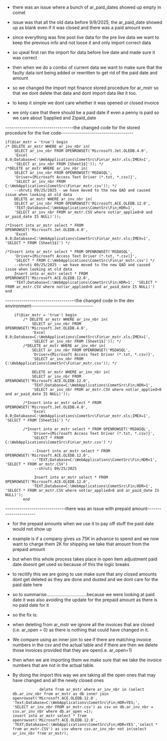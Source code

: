 * there was an issue where a bunch of ar_paid_dates showed up empty in comet
* issue was that all the old data before 9/9/2025, the ar_paid_date showed up as blank even if it was closed and there was a paid amount even
* since everything was fine post live data for the pre live data we want to keep the previous info and not loose it and only import correct data
* so ujwal first ran the import for data before live date and made sure it was correct
* then when we do a combo of current data we want to make sure that the faulty data isnt being added or rewritten to get rid of the paid date and amount
* so we changed the import mpt finance stored procedure for ar_mstr so that we dont delete that data and dont import data like it too.

* to keep it simple we dont care whether it was opened or closed invoice
* we only care that there should be a paid date if even a penny is paid so we care about 1)applied and 2)paid_date



----------------------------------the changed code for the stored procedure for the live code------------------------------------



	if(@iar_mstr = 'true') begin
	/* DELETE ar_mstr WHERE ar_inv_nbr in(
		SELECT ar_inv_nbr FROM OPENROWSET('Microsoft.Jet.OLEDB.4.0',
		'Excel 8.0;Database=C:\WebApplications\CometSrc\Fin\ar_mstr.xls;IMEX=1', 
		'SELECT ar_inv_nbr FROM [Sheet1$]')); */
	/*DELETE ar_mstr WHERE ar_inv_nbr in(
		SELECT ar_inv_nbr FROM OPENROWSET('MSDASQL',
		'Driver={Microsoft Access Text Driver (*.txt, *.csv)}', 
		'SELECT ar_inv_nbr FROM C:\WebApplications\CometSrc\Fin\ar_mstr.csv')); */
		--shruti 09/25/2025 - we have moved to the new QAD and caused issue when looking at old data
		DELETE ar_mstr WHERE ar_inv_nbr in(
		SELECT ar_inv_nbr FROM OPENROWSET('Microsoft.ACE.OLEDB.12.0',
		'TEXT;Database=C:\WebApplications\CometSrc\Fin;HDR=1', 
		'SELECT ar_inv_nbr FROM ar_mstr.CSV where not(ar_applied>0 and ar_paid_date IS NULL)'));

	/*Insert into ar_mstr select * FROM OPENROWSET('Microsoft.Jet.OLEDB.4.0',
		'Excel 8.0;Database=C:\WebApplications\CometSrc\Fin\ar_mstr.xls;IMEX=1', 'SELECT * FROM [Sheet1$]') */

	/*Insert into ar_mstr select * FROM OPENROWSET('MSDASQL',
		'Driver={Microsoft Access Text Driver (*.txt, *.csv)}', 
		'SELECT * FROM C:\WebApplications\CometSrc\Fin\ar_mstr.csv') */
		--shruti 09/25/2025 - we have moved to the new QAD and caused issue when looking at old data
		Insert into ar_mstr select * FROM OPENROWSET('Microsoft.ACE.OLEDB.12.0',
		'TEXT;Database=C:\WebApplications\CometSrc\Fin;HDR=1', 'SELECT * FROM ar_mstr.CSV where not(ar_applied>0 and ar_paid_date IS NULL)')
	end


-----------------------------------the changed code in the dev environment-------------------------------



		
		
		if(@iar_mstr = 'true') begin
			/* DELETE ar_mstr WHERE ar_inv_nbr in(
				SELECT ar_inv_nbr FROM OPENROWSET('Microsoft.Jet.OLEDB.4.0',
				'Excel 8.0;Database=C:\WebApplications\CometSrc\Fin\ar_mstr.xls;IMEX=1', 
				'SELECT ar_inv_nbr FROM [Sheet1$]')); */
			/*DELETE ar_mstr WHERE ar_inv_nbr in(
				SELECT ar_inv_nbr FROM OPENROWSET('MSDASQL',
				'Driver={Microsoft Access Text Driver (*.txt, *.csv)}', 
				'SELECT ar_inv_nbr FROM C:\WebApplications\CometSrc\Fin\ar_mstr.csv')); */
		
				DELETE ar_mstr WHERE ar_inv_nbr in(
				SELECT ar_inv_nbr FROM OPENROWSET('Microsoft.ACE.OLEDB.12.0',
				'TEXT;Database=C:\WebApplications\CometSrc\Fin;HDR=1', 
				'SELECT ar_inv_nbr FROM ar_mstr.CSV where not(ar_applied>0 and ar_paid_date IS NULL)'));
		
			/*Insert into ar_mstr select * FROM OPENROWSET('Microsoft.Jet.OLEDB.4.0',
				'Excel 8.0;Database=C:\WebApplications\CometSrc\Fin\ar_mstr.xls;IMEX=1', 'SELECT * FROM [Sheet1$]') */
		
			/*Insert into ar_mstr select * FROM OPENROWSET('MSDASQL',
				'Driver={Microsoft Access Text Driver (*.txt, *.csv)}', 
				'SELECT * FROM C:\WebApplications\CometSrc\Fin\ar_mstr.csv') */
		
				--Insert into ar_mstr select * FROM OPENROWSET('Microsoft.ACE.OLEDB.12.0',
				--'TEXT;Database=C:\WebApplications\CometSrc\Fin;HDR=1', 'SELECT * FROM ar_mstr.CSV')
				 --shruti 09/25/2025
		
				 Insert into ar_mstr select * FROM OPENROWSET('Microsoft.ACE.OLEDB.12.0',
				'TEXT;Database=C:\WebApplications\CometSrc\Fin;HDR=1', 'SELECT * FROM ar_mstr.CSV where not(ar_applied>0 and ar_paid_date IS NULL)');
			end
  ------------------------------there was an issue with prepaid amount----------------------

  * for the prepaid amounts when we use it to pay off stuff the paid date would not show up
  * example is if a company gives us 75K in advance to spend and we now want to charge them 2K for shipping we take that amount from the prepaid amount
  * but when this whole process takes place in open item adjustment paid date doesnt get used so because of this the logic breaks
  * to recitify this we are going to use make sure that any closed amounts dont get deleted as they are done and dusted and we dont care for the paid date here
  * so to summarise................................because we were looking at paid date it was also avoiding the update for the prepaid amount as there is no paid date for it
  * so the fix is:
  * when deleting from ar_mstr we ignore all the invoices that are closed (i.e. ar_open = 0) as there is nothing that could have changed in it.
  * We compare using an inner join to see if there are matching invoice numbers in the csv and the actual table and if there are then we delete those invoices provided that they are open(i.e. ar_open=1)
  * then when we are importing them we make sure that we take the invoice numbers that are not in the actual table.
  * By doing the import this way we are taking all the open ones that may have changed and all the newly closed ones

					delete from ar_mstr where ar_inv_nbr in (select db.ar_inv_nbr from ar_mstr as db inner join openrowset('Microsoft.ACE.OLEDB.12.0',
        'Text;Database=C:\WebApplications\CometSrc\Fin;HDR=YES;',
        'SELECT ar_inv_nbr FROM ar_mstr.csv') as csv on db.ar_inv_nbr = csv.ar_inv_nbr where db.ar_open =1);
		insert into ar_mstr select * from openrowset('Microsoft.ACE.OLEDB.12.0',
		'TEXT;Database=C:\WebApplications\CometSrc\Fin;HDR=YES','select * from ar_mstr.CSV') as csv where csv.ar_inv_nbr not in(select ar_inv_nbr from ar_mstr);


 
